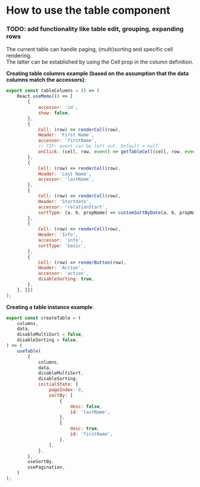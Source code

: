 # How to use the table component
### TODO: add functionality like table edit, grouping, expanding rows

The current table can handle paging, (multi)sorting and specific cell rendering.<br/>
The latter can be established by using the Cell prop in the column definition.

**Creating table columns example (based on the assumption that the data columns match the accessors)**:

```jsx
export const tableColumns = () => (
    React.useMemo(() => [
        {
            accessor: 'id',
            show: false,
        },
        {
            Cell: (row) => renderCell(row),
            Header: 'First Name',
            accessor: 'firstName',
            // TIP: event can be left out. Default = null
            onClick: (cell, row, event) => getTableCell(cell, row, event),
        },
        {
            Cell: (row) => renderCell(row),
            Header: 'Last Name',
            accessor: 'lastName',
        },
        {
            Cell: (row) => renderCell(row),
            Header: 'Startdate',
            accessor: 'relationStart',
            sortType: (a, b, propName) => customSortByDate(a, b, propName),
        },
        {
            Cell: (row) => renderCell(row),
            Header: 'Info',
            accessor: 'info',
            sortType: 'basic',
        },
        {
            Cell: (row) => renderButton(row),
            Header: 'Action',
            accessor: 'action',
            disableSorting: true,
        },
    ], [])
);
```


**Creating a table instance example**:

```jsx
export const createTable = (
    columns,
    data,
    disableMultiSort = false,
    disableSorting = false,
) => (
    useTable(
        {
            columns,
            data,
            disableMultiSort,
            disableSorting,
            initialState: {
                pageIndex: 0,
                sortBy: [
                    {
                        desc: false,
                        id: 'lastName',
                    },
                    {
                        desc: true,
                        id: 'firstName',
                    },
                ],
            },
        },
        useSortBy,
        usePagination,
    )
);
```
